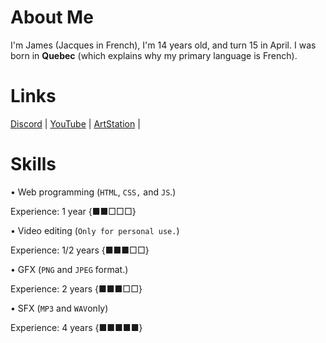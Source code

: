 # About Me
I'm James (Jacques in French), I'm 14 years old, and turn 15 in April. I was born in **Quebec** (which explains why my primary language is French).

# Links

[Discord](https://dsc.gg/wumpkingdom) |
[YouTube](https://youtube.com/channel/UCC1TW4kMMdmrfWXBX8nRnWg) |
[ArtStation](https://artstation.com/Wumpter15) |

# Skills

• Web programming (`HTML`, `CSS,` and `JS`.)

Experience: 1 year {■■□□□}



• Video editing (`Only for personal use.`)

Experience: 1/2 years {■■■□□}



• GFX (`PNG` and `JPEG` format.)

Experience: 2 years {■■■□□}



• SFX (`MP3` and `WAV`only)

Experience: 4 years {■■■■■}

